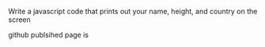 Write a javascript code that prints out your name, height, and country on the screen

github publsihed page is
